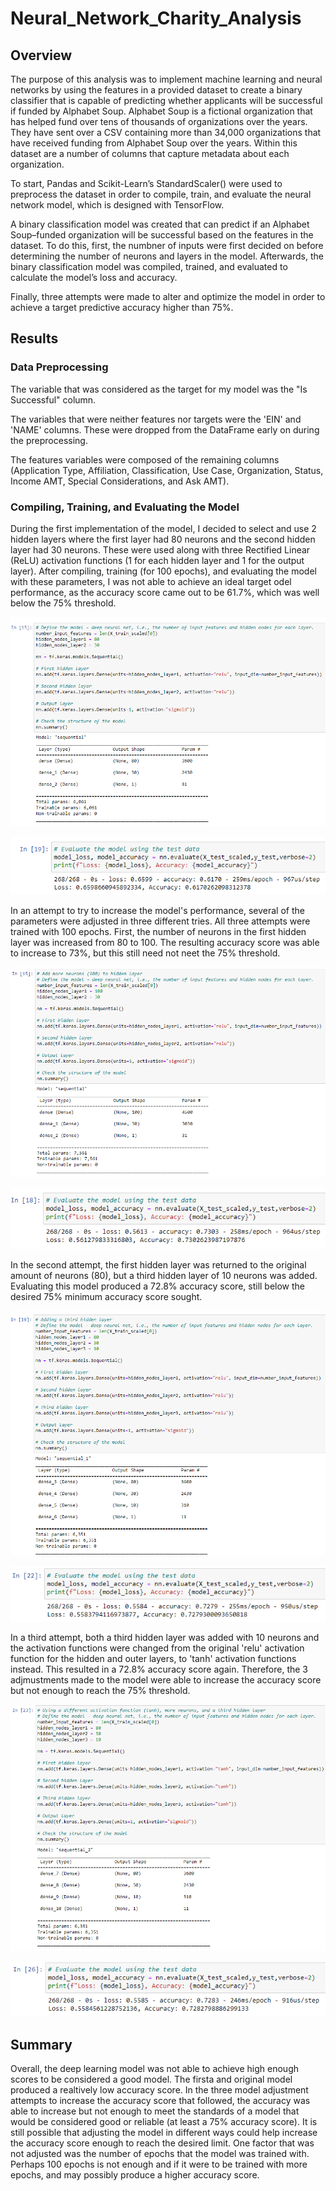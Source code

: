 # Neural_Network_Charity_Analysis

## Overview
The purpose of this analysis was to implement machine learning and neural networks by using the features in a provided dataset to create a binary classifier that is capable of predicting whether applicants will be successful if funded by Alphabet Soup. Alphabet Soup is a fictional organization that has helped fund over tens of thousands of organizations over the years. They have sent over a CSV containing more than 34,000 organizations that have received funding from Alphabet Soup over the years. Within this dataset are a number of columns that capture metadata about each organization.

To start, Pandas and Scikit-Learn’s StandardScaler() were used to preprocess the dataset in order to compile, train, and evaluate the neural network model, which is designed with TensorFlow.

A binary classification model was created that can predict if an Alphabet Soup–funded organization will be successful based on the features in the dataset. To do this, first, the numbner of inputs were first decided on before determining the number of neurons and layers in the model. Afterwards, the binary classification model was compiled, trained, and evaluated to calculate the model’s loss and accuracy.

Finally, three attempts were made to alter and optimize the model in order to achieve a target predictive accuracy higher than 75%.

## Results

### Data Preprocessing
The variable that was considered as the target for my model was the "Is Successful" column.

The variables that were neither features nor targets were the 'EIN' and 'NAME' columns. These were dropped from the DataFrame early on during the preprocessing.

The features variables were composed of the remaining columns (Application Type, Affiliation, Classification, Use Case, Organization, Status, Income AMT, Special Considerations, and Ask AMT).

### Compiling, Training, and Evaluating the Model
During the first implementation of the model, I decided to select and use 2 hidden layers where the first layer had 80 neurons and the second hidden layer had 30 neurons. These were used along with three Rectified Linear (ReLU) activation functions (1 for each hidden layer and 1 for the output layer). After compiling, training (for 100 epochs), and evaluating the model with these parameters, I was not able to achieve an ideal target odel performance, as the accuracy score came out to be 61.7%, which was well below the 75% threshold.

![OGlayers](Resources/OGlayers.png)

![OGscore](Resources/OGscore.png)

In an attempt to try to increase the model's performance, several of the parameters were adjusted in three different tries. All three attempts were trained with 100 epochs. First, the number of neurons in the first hidden layer was increased from 80 to 100. The resulting accuracy score was able to increase to 73%, but this still need not neet the 75% threshold.

![firstlayers](Resources/firstlayers.png)

![firstscore](Resources/firstscore.png)

In the second attempt, the first hidden layer was returned to the original amount of neurons (80), but a third hidden layer of 10 neurons was added. Evaluating this model produced a 72.8% accuracy score, still below the desired 75% minimum accuracy score sought.

![secondlayers](Resources/secondlayers.png)

![secondscore](Resources/secondscore.png)

In a third attempt, both a third hidden layer was added with 10 neurons and the activation functions were changed from the original 'relu' activation function for the hidden and outer layers, to 'tanh' activation functions instead. This resulted in a 72.8% accuracy score again. Therefore, the 3 adjmustments made to the model were able to increase the accuracy score but not enough to reach the 75% threshold.

![thirdlayers](Resources/thirdlayers.png)

![thirdscore](Resources/thirdscore.png)

## Summary
Overall, the deep learning model was not able to achieve high enough scores to be considered a good model. The firsta and original model produced a realtively low accuracy score. In the three model adjustment attempts to increase the accuracy score that followed, the accuracy was able to increase but not enough to meet the standards of a model that would be considered good or reliable (at least a 75% accuracy score). It is still possible that adjusting the model in different ways could help increase the accuracy score enough to reach the desired limit. One factor that was not adjusted was the number of epochs that the model was trained with. Perhaps 100 epochs is not enough and if it were to be trained with more epochs, and may possibly produce a higher accuracy score.
